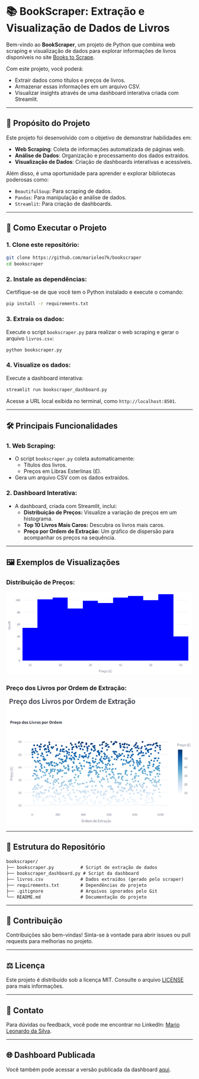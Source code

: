 
# 📚 BookScraper: Extração e Visualização de Dados de Livros

Bem-vindo ao **BookScraper**, um projeto de Python que combina web scraping e visualização de dados para explorar informações de livros disponíveis no site [Books to Scrape](https://books.toscrape.com/). 

Com este projeto, você poderá:
- Extrair dados como títulos e preços de livros.
- Armazenar essas informações em um arquivo CSV.
- Visualizar insights através de uma dashboard interativa criada com Streamlit.

---

## 📜 **Propósito do Projeto**

Este projeto foi desenvolvido com o objetivo de demonstrar habilidades em:
- **Web Scraping**: Coleta de informações automatizada de páginas web.
- **Análise de Dados**: Organização e processamento dos dados extraídos.
- **Visualização de Dados**: Criação de dashboards interativas e acessíveis.

Além disso, é uma oportunidade para aprender e explorar bibliotecas poderosas como:
- `BeautifulSoup`: Para scraping de dados.
- `Pandas`: Para manipulação e análise de dados.
- `Streamlit`: Para criação de dashboards.

---

## 🚀 **Como Executar o Projeto**

### 1. Clone este repositório:
```bash
git clone https://github.com/marioleo7k/bookscraper
cd bookscraper
```

### 2. Instale as dependências:
Certifique-se de que você tem o Python instalado e execute o comando:
```bash
pip install -r requirements.txt
```

### 3. Extraia os dados:
Execute o script `bookscraper.py` para realizar o web scraping e gerar o arquivo `livros.csv`:
```bash
python bookscraper.py
```

### 4. Visualize os dados:
Execute a dashboard interativa:
```bash
streamlit run bookscraper_dashboard.py
```

Acesse a URL local exibida no terminal, como `http://localhost:8501`.

---

## 🛠️ **Principais Funcionalidades**

### **1. Web Scraping:**
- O script `bookscraper.py` coleta automaticamente:
  - Títulos dos livros.
  - Preços em Libras Esterlinas (£).
- Gera um arquivo CSV com os dados extraídos.

### **2. Dashboard Interativa:**
- A dashboard, criada com Streamlit, inclui:
  - **Distribuição de Preços:** Visualize a variação de preços em um histograma.
  - **Top 10 Livros Mais Caros:** Descubra os livros mais caros.
  - **Preço por Ordem de Extração:** Um gráfico de dispersão para acompanhar os preços na sequência.

---

## 🖼️ **Exemplos de Visualizações**

### Distribuição de Preços:
![Distribuição de Preços](https://raw.githubusercontent.com/marioleo7k/bookscraper/refs/heads/main/.images/distribuicao_de_precos.png)

### Preço dos Livros por Ordem de Extração:
![Preço dos Livros por Ordem de Extração](https://raw.githubusercontent.com/marioleo7k/bookscraper/refs/heads/main/.images/preco_dos_livros_por_ordem_de_extracao.png)

---

## 📂 **Estrutura do Repositório**
```
bookscraper/
├── bookscraper.py          # Script de extração de dados
├── bookscraper_dashboard.py # Script da dashboard
├── livros.csv              # Dados extraídos (gerado pelo scraper)
├── requirements.txt        # Dependências do projeto
├── .gitignore              # Arquivos ignorados pelo Git
└── README.md               # Documentação do projeto
```

---

## 🌟 **Contribuição**
Contribuições são bem-vindas! Sinta-se à vontade para abrir issues ou pull requests para melhorias no projeto.

---

## ⚖️ **Licença**
Este projeto é distribuído sob a licença MIT. Consulte o arquivo [LICENSE](./LICENSE) para mais informações.

---

## 💬 **Contato**
Para dúvidas ou feedback, você pode me encontrar no LinkedIn:
[Mario Leonardo da Silva](https://www.linkedin.com/in/marioleo7k/).

---

## 🌐 **Dashboard Publicada**
Você também pode acessar a versão publicada da dashboard [aqui](https://bookscraper-dashboard.streamlit.app/).
